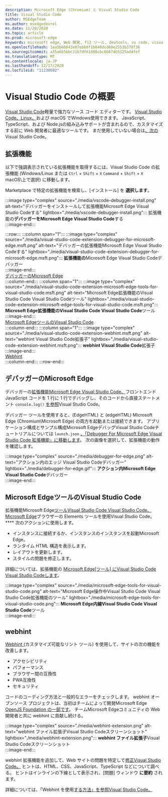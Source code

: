 ```yaml
---
description: Microsoft Edge (Chromium) と Visual Studio Code
title: Visual Studio Code
author: MSEdgeTeam
ms.author: msedgedevrel
ms.date: 11/20/2020
ms.topic: article
ms.prod: microsoft-edge
keywords: microsoft edge, Web 開発, f12 ツール, devtools, vs code, visual studio code, Debugger, webhint
ms.openlocfilehash: 1aa5b66043e87ebb0f1b848dcd60e2553b378f36
ms.sourcegitcommit: a35a6b5bbc21b7df61d08cbc6b074b5325ad4fef
ms.translationtype: MT
ms.contentlocale: ja-JP
ms.lasthandoff: 12/17/2020
ms.locfileid: "11230692"
---
```

# Visual Studio Code の概要  

[Visual Studio Code][VisualStudioCodeDocs]軽量で強力なソース コード エディターです。  [Visual Studio Code、Linux、][VisualStudioCodeDocs]および macOS でWindows使用できます。  JavaScript、TypeScript、および Node.jsの組み込みサポートが含まれるので、カスタマイズする前に Web 開発者に最適なツールです。  まだ使用していない場合は[、次の][VisualstudioCode]Visual Studio Code。  

##  <a name="extensions"></a>拡張機能  

<!--todo: We want to put something like the tiles for extensions Visual Studio Code uses on this page https://code.visualstudio.com/Docs#top-extensions but I don't think this is a markdown page.  I think it's a web page.  I couldn't find anything in https://github.com/Microsoft/vscode-docs that looks like this page. In the meantime, here's what I've come up with: -->  

以下で強調表示されている拡張機能を取得するには、Visual Studio Code の拡張機能 \(Windows/Linux または `Ctrl` + `Shift` + `X` `Command` + `Shift` + `X` macOS\上で選択) に移動します。  

Marketplace で特定の拡張機能を検索し、[インストール] を **選択します**。  

:::image type="complex" source="./media/vscode-debugger-install.png" alt-text="デバッガーをインストールして拡張機能Microsoft Edge Visual Studio Codeする" lightbox="./media/vscode-debugger-install.png":::
   拡張機能の**デバッガーをMicrosoft Edge Visual Studio Code**する  
:::image-end:::  

:::row:::
   :::column span="1":::
      :::image type="complex" source="./media/visual-studio-code-extension-debugger-for-microsoft-edge.msft.png" alt-text="デバッガーの拡張機能Microsoft Edge Visual Studio Codeする" lightbox="./media/visual-studio-code-extension-debugger-for-microsoft-edge.msft.png":::
         **拡張機能の**Microsoft Edge Visual Studio Codeデバッガー  
      :::image-end:::  
      [デバッガーのMicrosoft Edge](#debugger-for-microsoft-edge)  
   :::column-end:::
   :::column span="1":::
      :::image type="complex" source="./media/visual-studio-code-extension-microsoft-edge-tools-for-visual-studio-code.msft.png" alt-text="Microsoft Edge拡張機能のVisual Studio Code Visual Studio Codeツール" lightbox="./media/visual-studio-code-extension-microsoft-edge-tools-for-visual-studio-code.msft.png":::
         **Microsoft Edge拡張機能のVisual Studio Code Visual Studio Code**ツール  
      :::image-end:::  
      [Microsoft EdgeツールのVisual Studio Code](#microsoft-edge-tools-for-visual-studio-code)  
   :::column-end:::
   :::column span="1":::
      :::image type="complex" source="./media/visual-studio-code-extension-webhint.msft.png" alt-text="webhint Visual Studio Code拡張子" lightbox="./media/visual-studio-code-extension-webhint.msft.png":::
         **webhint Visual Studio Code**拡張子  
      :::image-end:::  
      [Webhint](#webhint)  
   :::column-end:::
:::row-end:::  

## デバッガーのMicrosoft Edge  

デバッガーの[拡張機能Microsoft Edge Visual Studio Code、][VisualstudioMarketplaceDebuggerMicrosoftEdge]フロントエンド JavaScript コードを 1 行に 1 行でデバッグし、そのコードから直接ステートメント `console.log()` [を参照][VisualstudioCode]Visual Studio Code。  
      
デバッガー ツールを使用すると、\(EdgeHTML\) と \(edgeHTML\) Microsoft Edge \(Chromium\Microsoft Edge) の両方を起動または接続できます。  アプリケーション構成とサンプル構成Microsoft EdgeデバッグVisual Studio Codeチュートリアルについては `launch.json` [、「Debugger For Microsoft Edge Visual Studio Code 拡張機能」に移動します][VisualStudioCodeDebuggerEdge]。  次の画像を選択して、拡張機能の動作を確認します。  

:::image type="complex" source="./media/debugger-for-edge.png" alt-text="アクション内のエッジ Visual Studio Codeデバッガー" lightbox="./media/debugger-for-edge.gif":::
   **アクション内Microsoft Edge Visual Studio Code**デバッガー  
:::image-end:::  

##  <a name="accessibility-in-microsoft-edge"></a>Microsoft EdgeツールのVisual Studio Code

拡張機能Microsoft Edge[ツールVisual Studio Code Visual Studio Code、Microsoft Edge][VisualstudioMarketplaceMicrosoftEdgeToolsVisualStudioCode]ブラウザーの Elements ツールを使用Visual Studio Code。 ****  次のアクションに使用します。  

*   インスタンスに接続するか、インスタンスのインスタンスを起動Microsoft Edge。  
*   ランタイム HTML 構造を表示します。  
*   レイアウトを更新します。  
*   スタイルの問題を修正します。  
    
詳細については、拡張機能の [Microsoft Edge[ツール] にVisual Studio Code Visual Studio Codeします][VisualStudioCodeMicrosoftEdgeDevtoolsExtension]。  <!--  Choose the following image to see the extension in action.  -->  
      
:::image type="complex" source="./media/microsoft-edge-tools-for-visual-studio-code.png" alt-text="Microsoft Edge操作中Visual Studio Code Visual Studio Code拡張機能のツール" lightbox="./media/microsoft-edge-tools-for-visual-studio-code.png":::
   **Microsoft Edge内線Visual Studio Code Visual Studio Code**ツール  
:::image-end:::  

##  <a name="webhint--"></a>webhint  
      
[Webhint (][WebhintMain]カスタマイズ可能なリント ツール) を使用して、サイトの次の機能を改善します。  

*   アクセシビリティ
*   パフォーマンス
*   ブラウザー間の互換性
*   PWA互換性
*   セキュリティ

コードのコーディング方法と一般的なエラーをチェックします。 webhint オープンソース プロジェクトは、当初はチームによって開発Microsoft Edge [OpenJS Foundation の一部です][OpenjsFoundation]。  チームMicrosoft Edgeコミュニティの Web 開発者と共に webhint に貢献し続ける。  <!--  Choose the following image to see the extension in action.  -->  
      
:::image type="complex" source="./media/webhint-extension.png" alt-text="webhint ファイル拡張子Visual Studio Codeスクリーンショット" lightbox="./media/webhint-extension.png":::
   **webhint ファイル拡張子**Visual Studio Codeスクリーンショット  
:::image-end:::  
      
webhint 拡張機能を追加して、Web サイトの問題を特定して[修正Visual Studio Code。][VisualstudioMarketplaceWebhint]  ヒントは、HTML、CSS、JavaScript、TypeScript などについて調べる。  ヒントはインラインの下線として表示され、[問題] ウィンドウ **に要約** されます。  
      
詳細については、「Webhint を使用[する方法」を参照Visual Studio Code。][VisualStudioCodeWebhint]  

<!--links -->  

[VisualStudioCodeDebuggerEdge]: ./debugger-for-edge.md "デバッガー の拡張機能Microsoft Edge Visual Studio Codeの|Microsoft Docs"  
[VisualStudioCodeMicrosoftEdgeDevtoolsExtension]: ./microsoft-edge-devtools-extension.md "Microsoft EdgeDevTools for Visual Studio Code |Microsoft Docs"  
[VisualStudioCodeWebhint]: ./webhint.md "Webhint Visual Studio Code 拡張機能 |Microsoft Docs"  

[VisualstudioCode]: https://code.visualstudio.com "Visual Studio Code"  
[VisualStudioCodeDocs]: https://code.visualstudio.com/Docs "ドキュメント |Visual Studio Code"   

[VisualstudioMarketplaceDebuggerMicrosoftEdge]: https://marketplace.visualstudio.com/items?itemName=msjsdiag.debugger-for-edge "デバッガーのMicrosoft Edge |Visual StudioMarketplace"  
[VisualstudioMarketplaceMicrosoftEdgeToolsVisualStudioCode]: https://marketplace.visualstudio.com/items?itemName=ms-edgedevtools.vscode-edge-devtools "Microsoft Edge Tools for Visual Studio Code | Visual Studio Marketplace"  

[VisualstudioMarketplaceWebhint]: https://marketplace.visualstudio.com/items?itemName=webhint.vscode-webhint "webhint |Visual StudioMarketplace"  

[WebhintMain]:  https://webhint.io "webhint"  
[OpenjsFoundation]:  https://openjsf.org "OpenJS Foundation"  
